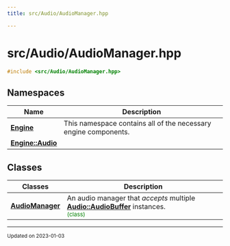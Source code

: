 ```yaml
---
title: src/Audio/AudioManager.hpp

---
```


# src/Audio/AudioManager.hpp




```cpp
#include <src/Audio/AudioManager.hpp>
```

## Namespaces

| Name           | Description    |
| -------------- | -------------- |
| **[Engine](/namespaces/namespaceEngine.md)** | This namespace contains all of the necessary engine components.  |
| **[Engine::Audio](/namespaces/namespaceEngine_1_1Audio.md)** |  |

## Classes

| Classes        | Description    |
| -------------- | -------------- |
| **[AudioManager](/classes/classEngine_1_1Audio_1_1AudioManager.md)** | An audio manager that _accepts_ multiple **[Audio::AudioBuffer](/classes/classEngine_1_1Audio_1_1AudioBuffer.md)** instances. <br> <sup><span style="color:green">(class)</span></sup> |






-------------------------------

<sub>Updated on 2023-01-03</sub>
